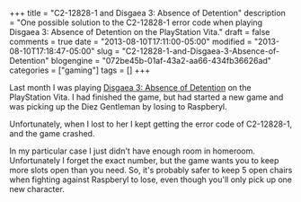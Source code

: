 +++
title = "C2-12828-1 and Disgaea 3: Absence of Detention"
description = "One possible solution to the C2-12828-1 error code when playing Disgaea 3: Absence of Detention on the PlayStation Vita."
draft = false
comments = true
date = "2013-08-10T17:11:00-05:00"
modified = "2013-08-10T17:18:47-05:00"
slug = "C2-12828-1-and-Disgaea-3-Absence-of-Detention"
blogengine = "072be45b-01af-43a2-aa66-434fb36626ad"
categories = ["gaming"]
tags = []
+++

<p>Last month I was playing <a rel="external" href="http://www.amazon.com/dp/B006FRMVIQ?tag=strivinglifen-20">Disgaea 3: Absence of Detention</a> on the PlayStation Vita. I had finished the game, but had started a new game and was picking up the Diez Gentleman by losing to Raspberyl.</p>
<p>Unfortunately, when I lost to her I kept getting the error code of C2-12828-1, and the game crashed.</p>
<p>In my particular case I just didn't have enough room in homeroom. Unfortunately I forget the exact number, but the game wants you to keep more slots open than you need. So, it's probably safer to keep 5 open chairs when fighting against Raspberyl to lose, even though you'll only pick up one new character.</p>
